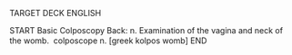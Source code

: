 TARGET DECK
ENGLISH

START
Basic
Colposcopy
Back: n. Examination of the vagina and neck of the womb.  colposcope n. [greek kolpos womb]
END

